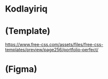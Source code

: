 # Kodlayiriq

# (Template)
https://www.free-css.com/assets/files/free-css-templates/preview/page256/portfolio-perfect/

# (Figma)